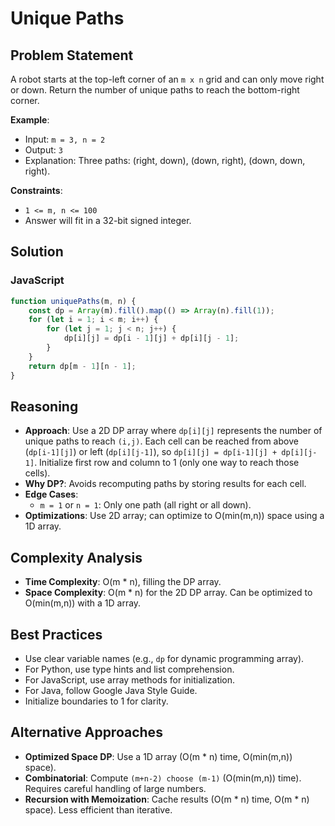 # Unique Paths

## Problem Statement
A robot starts at the top-left corner of an `m x n` grid and can only move right or down. Return the number of unique paths to reach the bottom-right corner.

**Example**:
- Input: `m = 3, n = 2`
- Output: `3`
- Explanation: Three paths: (right, down), (down, right), (down, down, right).

**Constraints**:
- `1 <= m, n <= 100`
- Answer will fit in a 32-bit signed integer.

## Solution

### JavaScript
```javascript
function uniquePaths(m, n) {
    const dp = Array(m).fill().map(() => Array(n).fill(1));
    for (let i = 1; i < m; i++) {
        for (let j = 1; j < n; j++) {
            dp[i][j] = dp[i - 1][j] + dp[i][j - 1];
        }
    }
    return dp[m - 1][n - 1];
}
```

## Reasoning
- **Approach**: Use a 2D DP array where `dp[i][j]` represents the number of unique paths to reach `(i,j)`. Each cell can be reached from above (`dp[i-1][j]`) or left (`dp[i][j-1]`), so `dp[i][j] = dp[i-1][j] + dp[i][j-1]`. Initialize first row and column to 1 (only one way to reach those cells).
- **Why DP?**: Avoids recomputing paths by storing results for each cell.
- **Edge Cases**:
  - `m = 1` or `n = 1`: Only one path (all right or all down).
- **Optimizations**: Use 2D array; can optimize to O(min(m,n)) space using a 1D array.

## Complexity Analysis
- **Time Complexity**: O(m * n), filling the DP array.
- **Space Complexity**: O(m * n) for the 2D DP array. Can be optimized to O(min(m,n)) with a 1D array.

## Best Practices
- Use clear variable names (e.g., `dp` for dynamic programming array).
- For Python, use type hints and list comprehension.
- For JavaScript, use array methods for initialization.
- For Java, follow Google Java Style Guide.
- Initialize boundaries to 1 for clarity.

## Alternative Approaches
- **Optimized Space DP**: Use a 1D array (O(m * n) time, O(min(m,n)) space).
- **Combinatorial**: Compute `(m+n-2) choose (m-1)` (O(min(m,n)) time). Requires careful handling of large numbers.
- **Recursion with Memoization**: Cache results (O(m * n) time, O(m * n) space). Less efficient than iterative.